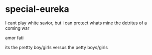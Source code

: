 # special-eureka
I cant play white savior, but i can protect whats mine
the detritus of a coming war


amor fati



its the prettty boy/girls versus the petty boys/girls



